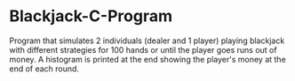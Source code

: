 # Blackjack-C-Program
Program that simulates 2 individuals (dealer and 1 player) playing blackjack with different strategies for 100 hands or until the player goes runs out of money. A histogram is printed at the end showing the player's money at the end of each round.
